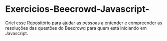 # Exercicios-Beecrowd-Javascript-
Criei esse Repositório para ajudar as pessoas a entender e compreender as resoluções das questões do Beecrowd para quem está iniciando em Javascript. 
